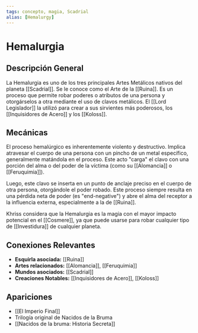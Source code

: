```yaml
---
tags: concepto, magia, Scadrial
alias: [Hemalurgy]
---
```


# Hemalurgia

## Descripción General
La Hemalurgia es uno de los tres principales Artes Metálicos nativos del planeta [[Scadrial]]. Se le conoce como el Arte de la [[Ruina]]. Es un proceso que permite robar poderes o atributos de una persona y otorgárselos a otra mediante el uso de clavos metálicos. El [[Lord Legislador]] la utilizó para crear a sus sirvientes más poderosos, los [[Inquisidores de Acero]] y los [[Koloss]].

## Mecánicas
El proceso hemalúrgico es inherentemente violento y destructivo. Implica atravesar el cuerpo de una persona con un pincho de un metal específico, generalmente matándola en el proceso. Este acto "carga" el clavo con una porción del alma o del poder de la víctima (como su [[Alomancia]] o [[Feruquimia]]). 

Luego, este clavo se inserta en un punto de anclaje preciso en el cuerpo de otra persona, otorgándole el poder robado. Este proceso siempre resulta en una pérdida neta de poder (es "end-negative") y abre el alma del receptor a la influencia externa, especialmente a la de [[Ruina]].

Khriss considera que la Hemalurgia es la magia con el mayor impacto potencial en el [[Cosmere]], ya que puede usarse para robar cualquier tipo de [[Investidura]] de cualquier planeta.

## Conexiones Relevantes
* **Esquirla asociada:** [[Ruina]]
* **Artes relacionados:** [[Alomancia]], [[Feruquimia]]
* **Mundos asociados:** [[Scadrial]]
* **Creaciones Notables:** [[Inquisidores de Acero]], [[Koloss]]

## Apariciones
* [[El Imperio Final]]
* Trilogía original de Nacidos de la Bruma
* [[Nacidos de la bruma: Historia Secreta]]
